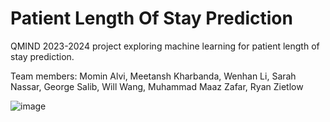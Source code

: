 # Patient Length Of Stay Prediction
QMIND 2023-2024 project exploring machine learning for patient length of stay prediction.

Team members: Momin Alvi, Meetansh Kharbanda, Wenhan Li, Sarah Nassar, George Salib, Will Wang, Muhammad Maaz Zafar, Ryan Zietlow

![image](https://github.com/S-N-2019/PatientLengthOfStayPrediction/assets/56240762/9fd8331f-420e-40f4-86e2-5aaee5102845)

